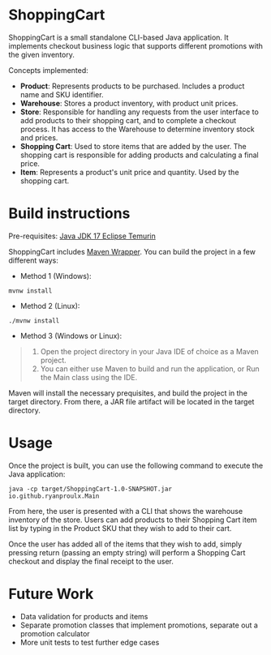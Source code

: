 # ShoppingCart
ShoppingCart is a small standalone CLI-based Java application. It implements checkout business logic that supports different promotions with the given inventory.

Concepts implemented:
- **Product**: Represents products to be purchased. Includes a product name and SKU identifier.
- **Warehouse**: Stores a product inventory, with product unit prices.
- **Store**: Responsible for handling any requests from the user interface to add products to their shopping cart, and to complete a checkout process. It has access to the Warehouse to determine inventory stock and prices.
- **Shopping Cart**: Used to store items that are added by the user. The shopping cart is responsible for adding products and calculating a final price.
- **Item**: Represents a product's unit price and quantity. Used by the shopping cart.

# Build instructions
Pre-requisites: [Java JDK 17 Eclipse Temurin](https://adoptium.net/temurin/releases/)

ShoppingCart includes [Maven Wrapper](https://maven.apache.org/wrapper/). You can build the project in a few different ways:

- Method 1 (Windows):
```
mvnw install
```

- Method 2 (Linux):
```
./mvnw install
```

- Method 3 (Windows or Linux):

> 1. Open the project directory in your Java IDE of choice as a Maven project. 
> 2. You can either use Maven to build and run the application, or Run the Main class using the IDE.


Maven will install the necessary prequisites, and build the project in the target directory. From there, a JAR file artifact will be located in the target directory.

# Usage
Once the project is built, you can use the following command to execute the Java application:
```
java -cp target/ShoppingCart-1.0-SNAPSHOT.jar io.github.ryanproulx.Main
```

From here, the user is presented with a CLI that shows the warehouse inventory of the store. Users can add products to their Shopping Cart item list by typing in the Product SKU that they wish to add to their cart. 

Once the user has added all of the items that they wish to add, simply pressing return (passing an empty string) will perform a Shopping Cart checkout and display the final receipt to the user.

# Future Work

- Data validation for products and items
- Separate promotion classes that implement promotions, separate out a promotion calculator
- More unit tests to test further edge cases
